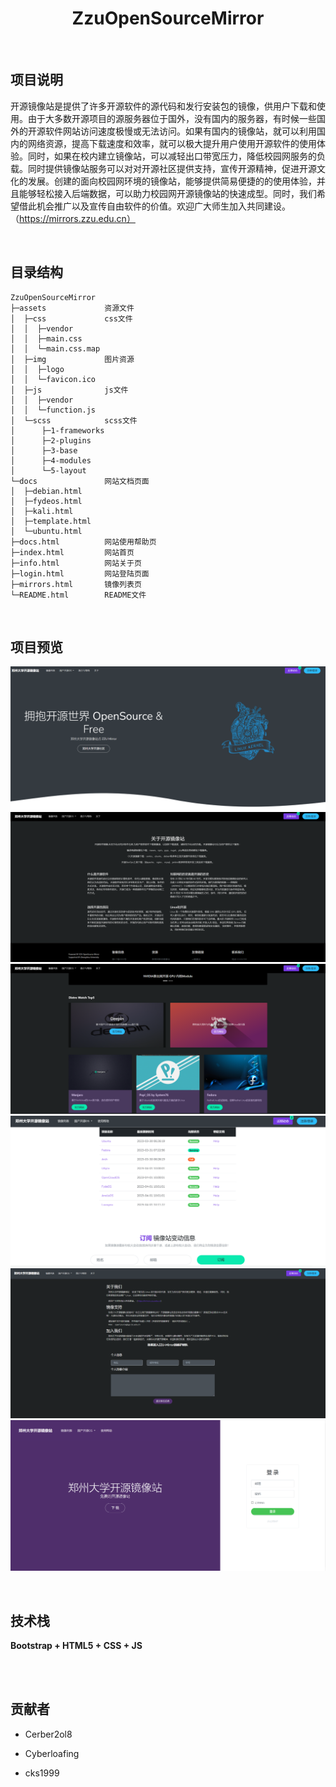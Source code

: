 <h1 align="center">ZzuOpenSourceMirror</h1>
<br/>


## 项目说明

开源镜像站是提供了许多开源软件的源代码和发行安装包的镜像，供用户下载和使用。由于大多数开源项目的源服务器位于国外，没有国内的服务器，有时候一些国外的开源软件网站访问速度极慢或无法访问。如果有国内的镜像站，就可以利用国内的网络资源，提高下载速度和效率，就可以极大提升用户使用开源软件的使用体验。同时，如果在校内建立镜像站，可以减轻出口带宽压力，降低校园网服务的负载。同时提供镜像站服务可以对对开源社区提供支持，宣传开源精神，促进开源文化的发展。创建的面向校园网环境的镜像站，能够提供简易便捷的的使用体验，并且能够轻松接入后端数据，可以助力校园网开源镜像站的快速成型。同时，我们希望借此机会推广以及宣传自由软件的价值。欢迎广大师生加入共同建设。（https://mirrors.zzu.edu.cn）

<br/>

## 目录结构


```
ZzuOpenSourceMirror
├─assets             资源文件
│  ├─css             css文件
│  │  ├─vendor
│  │  ├─main.css
│  │  └─main.css.map
│  ├─img             图片资源
│  │  ├─logo
│  │  └─favicon.ico
│  ├─js              js文件
│  │  ├─vendor
│  │  └─function.js
│  └─scss            scss文件
│      ├─1-frameworks
│      ├─2-plugins
│      ├─3-base
│      ├─4-modules
│      └─5-layout
└─docs               网站文档页面
│  ├─debian.html
│  ├─fydeos.html
│  ├─kali.html
│  ├─template.html
│  └─ubuntu.html
├─docs.html          网站使用帮助页
├─index.html         网站首页
├─info.html          网站关于页
├─login.html         网站登陆页面
├─mirrors.html       镜像列表页
└─README.html        README文件
```
<br/>

## 项目预览
![](./assets/img/logo/screenshot1.png)<br/>
![](./assets/img/logo/screenshot2.png)<br/>
![](./assets/img/logo/screenshot3.png)<br/>
![](./assets/img/logo/screenshot4.png)<br/>
![](./assets/img/logo/screenshot5.png)<br/>
![](./assets/img/logo/screenshot6.png)<br/>

<br/>

## 技术栈

**Bootstrap + HTML5 + CSS + JS**

<br/>

<br/>

## 贡献者

- Cerber2ol8

- Cyberloafing

- cks1999

<br/>

